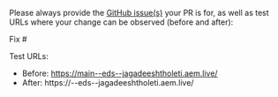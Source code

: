 Please always provide the [GitHub issue(s)](../issues) your PR is for, as well as test URLs where your change can be observed (before and after):

Fix #<gh-issue-id>

Test URLs:
- Before: https://main--eds--jagadeeshtholeti.aem.live/
- After: https://<branch>--eds--jagadeeshtholeti.aem.live/
